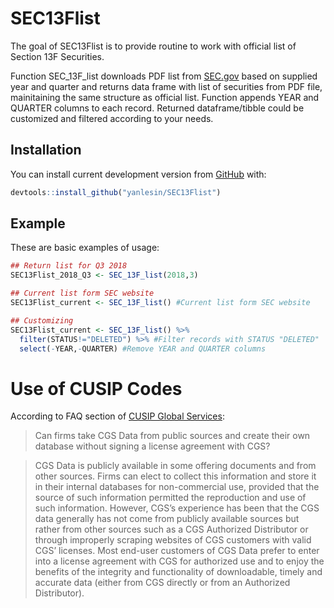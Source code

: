 
<!-- README.md is generated from README.Rmd. Please edit that file -->

# SEC13Flist

The goal of SEC13Flist is to provide routine to work with official list
of Section 13F Securities.

Function SEC\_13F\_list downloads PDF list from
[SEC.gov](https://www.sec.gov/divisions/investment/13flists.htm) based
on supplied year and quarter and returns data frame with list of
securities from PDF file, mainitaining the same structure as official
list. Function appends YEAR and QUARTER columns to each record. Returned
dataframe/tibble could be customized and filtered according to your
needs.

## Installation

You can install current development version from
[GitHub](https://github.com/yanlesin/SEC13Flist) with:

``` r
devtools::install_github("yanlesin/SEC13Flist")
```

## Example

These are basic examples of usage:

``` r
## Return list for Q3 2018
SEC13Flist_2018_Q3 <- SEC_13F_list(2018,3)

## Current list form SEC website
SEC13Flist_current <- SEC_13F_list() #Current list form SEC website

## Customizing
SEC13Flist_current <- SEC_13F_list() %>% 
  filter(STATUS!="DELETED") %>% #Filter records with STATUS "DELETED"
  select(-YEAR,-QUARTER) #Remove YEAR and QUARTER columns
```

# Use of CUSIP Codes

According to FAQ section of [CUSIP Global
Services](https://www.cusip.com/cusip/cgs-license-fees.htm):

> Can firms take CGS Data from public sources and create their own
> database without signing a license agreement with CGS?

> CGS Data is publicly available in some offering documents and from
> other sources. Firms can elect to collect this information and store
> it in their internal databases for non-commercial use, provided that
> the source of such information permitted the reproduction and use of
> such information. However, CGS’s experience has been that the CGS data
> generally has not come from publicly available sources but rather from
> other sources such as a CGS Authorized Distributor or through
> improperly scraping websites of CGS customers with valid CGS’
> licenses. Most end-user customers of CGS Data prefer to enter into a
> license agreement with CGS for authorized use and to enjoy the
> benefits of the integrity and functionality of downloadable, timely
> and accurate data (either from CGS directly or from an Authorized
> Distributor).
